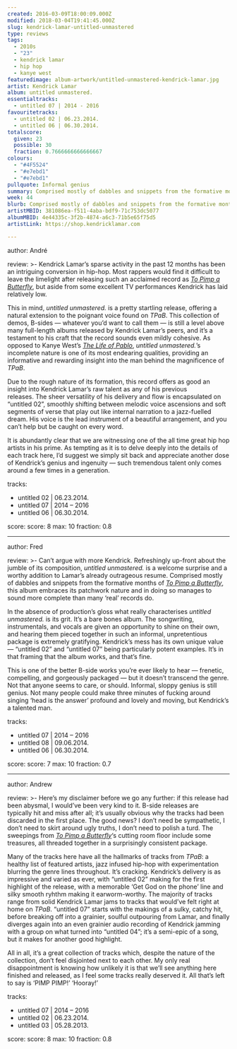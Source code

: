 ```yaml
---
created: 2016-03-09T18:00:09.000Z
modified: 2018-03-04T19:41:45.000Z
slug: kendrick-lamar-untitled-unmastered
type: reviews
tags:
  - 2010s
  - "23"
  - kendrick lamar
  - hip hop
  - kanye west
featuredimage: album-artwork/untitled-unmastered-kendrick-lamar.jpg
artist: Kendrick Lamar
album: untitled unmastered.
essentialtracks:
  - untitled 07 | 2014 - 2016
favouritetracks:
  - untitled 02 | 06.23.2014.
  - untitled 06 | 06.30.2014.
totalscore:
  given: 23
  possible: 30
  fraction: 0.7666666666666667
colours:
  - "#4F5524"
  - "#e7ebd1"
  - "#e7ebd1"
pullquote: Informal genius
summary: Comprised mostly of dabbles and snippets from the formative months of To Pimp a Butterfly, this album embraces its patchwork nature and in doing so manages to sound more complete than many ‘real’ records do.
week: 44
blurb: Comprised mostly of dabbles and snippets from the formative months of To Pimp a Butterfly, this album embraces its patchwork nature and in doing so manages to sound more complete than many ‘real’ records do.
artistMBID: 381086ea-f511-4aba-bdf9-71c753dc5077
albumMBID: 4e44335c-3f2b-4874-a6c3-71b5e65f75d5
artistLink: https://shop.kendricklamar.com

---
```


author: André

review: >-
  Kendrick Lamar’s sparse activity in the past 12 months has been an intriguing conversion in hip-hop. Most rappers would find it difficult to leave the limelight after releasing such an acclaimed record as [*To Pimp a Butterfly*](/reviews/kendrick-lamar-to-pimp-a-butterfly), but aside from some excellent TV performances Kendrick has laid relatively low. 
  
  This in mind, *untitled unmastered.* is a pretty startling release, offering a natural extension to the poignant voice found on *TPaB*. This collection of demos, B-sides — whatever you’d want to call them — is still a level above many full-length albums released by Kendrick Lamar’s peers, and it’s a testament to his craft that the record sounds even mildly cohesive. As opposed to Kanye West’s [*The Life of Pablo*](/reviews/kanye-west-the-life-of-pablo/), *untitled unmastered.*’s incomplete nature is one of its most endearing qualities, providing an informative and rewarding insight into the man behind the magnificence of *TPaB*. 
  
  Due to the rough nature of its formation, this record offers as good an insight into Kendrick Lamar’s raw talent as any of his previous releases. The sheer versatility of his delivery and flow is encapsulated on “untitled 02”, smoothly shifting between melodic voice ascensions and soft segments of verse that play out like internal narration to a jazz-fuelled dream. His voice is the lead instrument of a beautiful arrangement, and you can’t help but be caught on every word. 
  
  It is abundantly clear that we are witnessing one of the all time great hip hop artists in his prime. As tempting as it is to delve deeply into the details of each track here, I’d suggest we simply sit back and appreciate another dose of Kendrick’s genius and ingenuity — such tremendous talent only comes around a few times in a generation.

tracks:
  - untitled 02 | 06.23.2014.
  - ­untitled 07 | 2014 – 2016
  - ­untitled 06 | 06.30.2014.

score:
  score: 8
  max: 10
  fraction: 0.8

---
author: Fred

review: >-
  Can’t argue with more Kendrick. Refreshingly up-front about the jumble of its composition, *untitled unmastered.* is a welcome surprise and a worthy addition to Lamar’s already outrageous resume. Comprised mostly of dabbles and snippets from the formative months of [*To Pimp a Butterfly*](/reviews/kendrick-lamar-to-pimp-a-butterfly/), this album embraces its patchwork nature and in doing so manages to sound more complete than many ‘real’ records do. 
  
  In the absence of production’s gloss what really characterises *untitled unmastered.* is its grit. It’s a bare bones album. The songwriting, instrumentals, and vocals are given an opportunity to shine on their own, and hearing them pieced together in such an informal, unpretentious package is extremely gratifying. Kendrick’s mess has its own unique value — “untitled 02” and “untitled 07” being particularly potent examples. It’s in that framing that the album works, and that’s fine. 
  
  This is one of the better B-side works you’re ever likely to hear — frenetic, compelling, and gorgeously packaged — but it doesn’t transcend the genre. Not that anyone seems to care, or should. Informal, sloppy genius is still genius. Not many people could make three minutes of fucking around singing ‘head is the answer’ profound and lovely and moving, but Kendrick’s a talented man.

tracks:
  - untitled 07 | 2014 – 2016
  - ­untitled 08 | 09.06.2014.
  - ­untitled 06 | 06.30.2014.

score:
  score: 7
  max: 10
  fraction: 0.7

---
author: Andrew

review: >-
  Here’s my disclaimer before we go any further: if this release had been abysmal, I would’ve been very kind to it. B-side releases are typically hit and miss after all; it’s usually obvious why the tracks had been discarded in the first place. The good news? I don’t need be sympathetic, I don’t need to skirt around ugly truths, I don’t need to polish a turd. The sweepings from [*To Pimp a Butterfly*](/reviews/kendrick-lamar-to-pimp-a-butterfly/)‘s cutting room floor include some treasures, all threaded together in a surprisingly consistent package. 
  
  Many of the tracks here have all the hallmarks of tracks from *TPaB*: a healthy list of featured artists, jazz infused hip-hop with experimentation blurring the genre lines throughout. It’s cracking. Kendrick’s delivery is as impressive and varied as ever, with “untitled 02” making for the first highlight of the release, with a memorable ‘Get God on the phone’ line and silky smooth ryhthm making it earworm-worthy. The majority of tracks range from solid Kendrick Lamar jams to tracks that would’ve felt right at home on *TPaB*. “untitled 07” starts with the makings of a sulky, catchy hit, before breaking off into a grainier, soulful outpouring from Lamar, and finally diverges again into an even grainier audio recording of Kendrick jamming with a group on what turned into “untitled 04”; it’s a semi-epic of a song, but it makes for another good highlight. 
  
  All in all, it’s a great collection of tracks which, despite the nature of the collection, don’t feel disjointed next to each other. My only real disappointment is knowing how unlikely it is that we’ll see anything here finished and released, as I feel some tracks really deserved it. All that’s left to say is ‘PIMP PIMP!’ ‘Hooray!’

tracks:
  - untitled 07 | 2014 – 2016
  - ­untitled 02 | 06.23.2014.
  - ­untitled 03 | 05.28.2013.

score:
  score: 8
  max: 10
  fraction: 0.8
